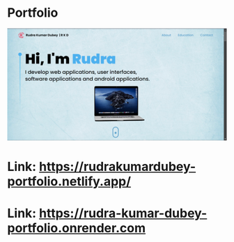 # Portfolio

![Img](src/assets/Portfolio.png)

# Link: https://rudrakumardubey-portfolio.netlify.app/
# Link: https://rudra-kumar-dubey-portfolio.onrender.com
